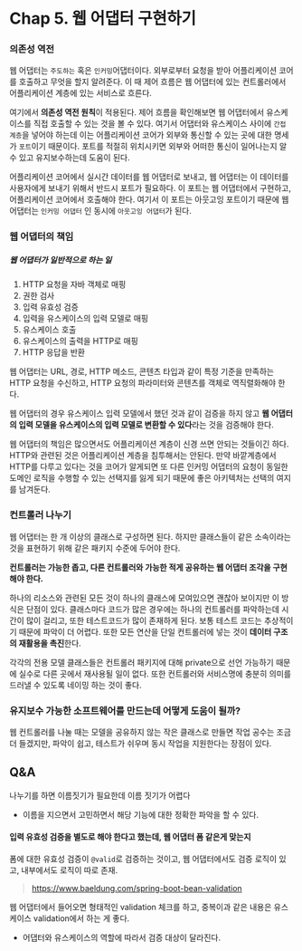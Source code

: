 # Chap 5. 웹 어댑터 구현하기

### 의존성 역전

웹 어댑터는 `주도하는` 혹은 `인커밍`어댑터이다. 외부로부터 요청을 받아 어플리케이션 코어를 호출하고 무엇을 할지 알려준다. 이 때 제어 흐름은 웹 어댑터에 있는 컨트롤러에서 어플리케이션 계층에 있는 서비스로 흐른다.

여기에서 **의존성 역전 원칙**이 적용된다. 제어 흐름을 확인해보면 웹 어댑터에서 유스케이스를 직접 호출할 수 있는 것을 볼 수 있다. 여기서 어댑터와 유스케이스 사이에 `간접 계층`을 넣어야 하는데 이는 어플리케이션 코어가 외부와 통신할 수 있는 곳에 대한 명세가 `포트`이기 때문이다. 포트를 적절히 위치시키면 외부와 어떠한 통신이 일어나는지 알 수 있고 유지보수하는데 도움이 된다.

어플리케이션 코어에서 실시간 데이터를 웹 어댑터로 보내고, 웹 어댑터는 이 데이터를 사용자에게 보내기 위해서 반드시 포트가 필요하다. 이 포트는 웹 어댑터에서 구현하고, 어플리케이션 코어에서 호출해야 한다. 여기서 이 포트는 아웃고잉 포트이기 때문에 웹 어댑터는 `인커밍 어댑터` 인 동시에 `아웃고잉 어댑터`가 된다.



### 웹 어댑터의 책임

##### 웹 어댑터가 일반적으로 하는 일

1. HTTP 요청을 자바 객체로 매핑
2. 권한 검사
3. 입력 유효성 검증
4. 입력을 유스케이스의 입력 모델로 매핑
5. 유스케이스 호출
6. 유스케이스의 출력을 HTTP로 매핑
7. HTTP 응답을 반환

웹 어댑터는 URL, 경로, HTTP 메소드, 콘텐츠 타입과 같이 특정 기준을 만족하는 HTTP 요청을 수신하고, HTTP 요청의 파라미터와 콘텐츠를 객체로 역직렬화해야 한다.

웹 어댑터의 경우 유스케이스 입력 모델에서 했던 것과 같이 검증을 하지 않고 **웹 어댑터의 입력 모델을 유스케이스의 입력 모델로 변환할 수 있다**라는 것을 검증해야 한다.

웹 어댑터의 책임은 많으면서도 어플리케이션 계층이 신경 쓰면 안되는 것들이긴 하다. HTTP와 관련된 것은 어플리케이션 계층을 침투해서는 안된다. 만약 바깥계층에서 HTTP를 다루고 있다는 것을 코어가 알게되면 또 다른 인커밍 어댑터의 요청이 동일한 도메인 로직을 수행할 수 있는 선택지를 잃게 되기 때문에 좋은 아키텍처는 선택의 여지를 남겨둔다.



### 컨트롤러 나누기

웹 어댑터는 한 개 이상의 클래스로 구성하면 된다. 하지만 클래스들이 같은 소속이라는 것을 표현하기 위해 같은 패키지 수준에 두어야 한다.

**컨트롤러는 가능한 좁고, 다른 컨트롤러와 가능한 적게 공유하는 웹 어댑터 조각을 구현해야 한다.**

하나의 리소스와 관련된 모든 것이 하나의 클래스에 모여있으면 괜찮아 보이지만 이 방식은 단점이 있다. 클래스마다 코드가 많은 경우에는 하나의 컨트롤러를 파악하는데 시간이 많이 걸리고, 또한 테스트코드가 많이 존재하게 된다. 보통 테스트 코드는 추상적이기 때문에 파악이 더 어렵다. 또한 모든 연산을 단일 컨트롤러에 넣는 것이 **데이터 구조의 재활용을 촉진**한다.

각각의 전용 모델 클래스들은 컨트롤러 패키지에 대해 private으로 선언 가능하기 때문에 실수로 다른 곳에서 재사용될 일이 없다. 또한 컨트롤러와 서비스명에 충분히 의미를 드러낼 수 있도록 네이밍 하는 것이 좋다.



### 유지보수 가능한 소프트웨어를 만드는데 어떻게 도움이 될까?

웹 컨트롤러를 나눌 때는 모델을 공유하지 않는 작은 클래스로 만들면 작업 공수는 조금 더 들겠지만, 파악이 쉽고, 테스트가 쉬우며 동시 작업을 지원한다는 장점이 있다.



## Q&A

나누기를 하면 이름짓기가 필요한데 이름 짓기가 어렵다

* 이름을 지으면서 고민하면서 해당 기능에 대한 정확한 파악을 할 수 있다.



#### 입력 유효성 검증을 별도로 해야 한다고 했는데, 웹 어댑터 폼 같은게 맞는지

폼에 대한 유효성 검증이 `@valid`로 검증하는 것이고, 웹 어댑터에서도 검증 로직이 있고, 내부에서도 로직이 따로 존재.

>https://www.baeldung.com/spring-boot-bean-validation

웹 어댑터에서 들어오면 형태적인 validation 체크를 하고, 중복이과 같은 내용은 유스케이스 validation에서 하는 게 좋다.

* 어댑터와 유스케이스의 역할에 따라서 검증 대상이 달라진다.



